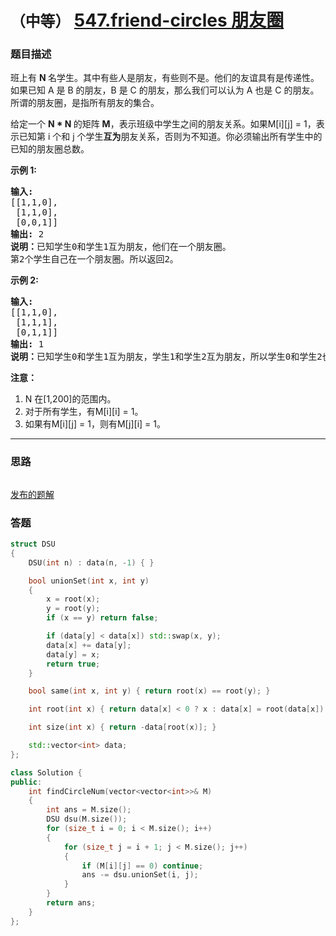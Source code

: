 # `（中等）` [547.friend-circles 朋友圈](https://leetcode-cn.com/problems/friend-circles/)

### 题目描述
<p>班上有&nbsp;<strong>N&nbsp;</strong>名学生。其中有些人是朋友，有些则不是。他们的友谊具有是传递性。如果已知 A 是 B&nbsp;的朋友，B 是 C&nbsp;的朋友，那么我们可以认为 A 也是 C&nbsp;的朋友。所谓的朋友圈，是指所有朋友的集合。</p>

<p>给定一个&nbsp;<strong>N * N&nbsp;</strong>的矩阵&nbsp;<strong>M</strong>，表示班级中学生之间的朋友关系。如果M[i][j] = 1，表示已知第 i 个和 j 个学生<strong>互为</strong>朋友关系，否则为不知道。你必须输出所有学生中的已知的朋友圈总数。</p>

<p><strong>示例 1:</strong></p>

<pre><strong>输入:</strong> 
[[1,1,0],
 [1,1,0],
 [0,0,1]]
<strong>输出:</strong> 2 
<strong>说明：</strong>已知学生0和学生1互为朋友，他们在一个朋友圈。
第2个学生自己在一个朋友圈。所以返回2。
</pre>

<p><strong>示例 2:</strong></p>

<pre><strong>输入:</strong> 
[[1,1,0],
 [1,1,1],
 [0,1,1]]
<strong>输出:</strong> 1
<strong>说明：</strong>已知学生0和学生1互为朋友，学生1和学生2互为朋友，所以学生0和学生2也是朋友，所以他们三个在一个朋友圈，返回1。
</pre>

<p><strong>注意：</strong></p>

<ol>
	<li>N 在[1,200]的范围内。</li>
	<li>对于所有学生，有M[i][i] = 1。</li>
	<li>如果有M[i][j] = 1，则有M[j][i] = 1。</li>
</ol>


---
### 思路
```
```

[发布的题解](https://leetcode-cn.com/problems/friend-circles/solution/547-by-ikaruga/)

### 答题
``` C++
struct DSU
{
    DSU(int n) : data(n, -1) { }

    bool unionSet(int x, int y)
    {
        x = root(x);
        y = root(y);
        if (x == y) return false;

        if (data[y] < data[x]) std::swap(x, y);
        data[x] += data[y];
        data[y] = x;
        return true;
    }

    bool same(int x, int y) { return root(x) == root(y); }

    int root(int x) { return data[x] < 0 ? x : data[x] = root(data[x]); }

    int size(int x) { return -data[root(x)]; }

    std::vector<int> data;
};

class Solution {
public:
    int findCircleNum(vector<vector<int>>& M) 
    {
        int ans = M.size();
        DSU dsu(M.size());
        for (size_t i = 0; i < M.size(); i++)
        {
            for (size_t j = i + 1; j < M.size(); j++)
            {
                if (M[i][j] == 0) continue;
                ans -= dsu.unionSet(i, j);
            }
        }
        return ans;
    }
};
```




